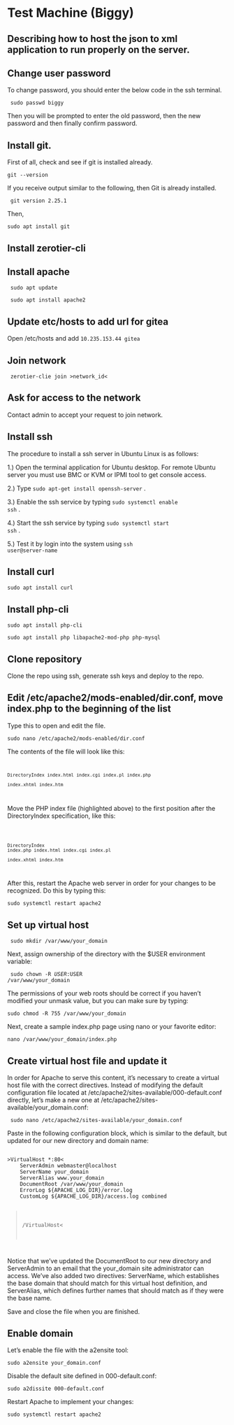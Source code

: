 # Test Machine (Biggy)
Describing how to host the json to xml application to run properly on the server.
---

## Change user password
To change password, you should enter the below code in the ssh terminal.

<code> sudo passwd biggy </code>

Then you will be prompted to enter the old password, then the new password and then finally confirm password.


## Install git.
First of all, check and see if git is installed already.

<code>git --version</code>

If you receive output similar to the following, then Git is already installed. 

<code> git version 2.25.1 </code>

Then,

<code>sudo apt install git</code>


## Install zerotier-cli

## Install apache

<code> sudo apt update </code>

<code> sudo apt install apache2</code>

## Update etc/hosts to add url for gitea
Open /etc/hosts and 
add <code>10.235.153.44  gitea</code>

## Join network
<code> zerotier-clie join >network_id< </code>
## Ask for access to the network

Contact admin to accept your request to join network.
## Install ssh

The procedure to install a ssh server in Ubuntu Linux is as follows:

1.) Open the terminal application for Ubuntu desktop.
For remote Ubuntu server you must use BMC or KVM or IPMI tool to get console access.

2.) Type <code>sudo apt-get install openssh-server</code> .

3.) Enable the ssh service by typing <code>sudo systemctl enable ssh</code> .

4.) Start the ssh service by typing <code>sudo systemctl start ssh</code> .

5.) Test it by login into the system using <code>ssh user@server-name</code>


## Install curl
<code>sudo apt install curl</code>

## Install php-cli

<code>sudo apt install php-cli</code>

<code>sudo apt install php libapache2-mod-php php-mysql</code>

## Clone repository
Clone the repo using ssh, generate ssh keys and deploy to the repo.
## Edit /etc/apache2/mods-enabled/dir.conf, move index.php to the beginning of the list
Type this to open and edit the file.

<code>sudo nano /etc/apache2/mods-enabled/dir.conf</code>

The contents of the file will look like this: 
<code>

    DirectoryIndex index.html index.cgi index.pl index.php 

    index.xhtml index.htm

</code>

Move the PHP index file (highlighted above) to the first position after the DirectoryIndex specification, like this:

<code>


    DirectoryIndex 
    index.php index.html index.cgi index.pl 
    
    index.xhtml index.htm


</code>

After this, restart the Apache web server in order for your changes to be recognized. Do this by typing this:

<code>sudo systemctl restart apache2</code>

## Set up virtual host
<code> sudo mkdir /var/www/your_domain </code>

 Next, assign ownership of the directory with the $USER environment variable:

<code> sudo chown -R $USER:$USER /var/www/your_domain </code>

The permissions of your web roots should be correct if you haven’t modified your unmask value, but you can make sure by typing:

<code>sudo chmod -R 755 /var/www/your_domain
</code>

Next, create a sample index.php page using nano or your favorite editor:

<code>nano /var/www/your_domain/index.php </code>

## Create virtual host file and update it

In order for Apache to serve this content, it’s necessary to create a virtual host file with the correct directives. Instead of modifying the default configuration file located at /etc/apache2/sites-available/000-default.conf directly, let’s make a new one at /etc/apache2/sites-available/your_domain.conf:

<code> sudo nano /etc/apache2/sites-available/your_domain.conf </code>

Paste in the following configuration block, which is similar to the default, but updated for our new directory and domain name:

<code>
>VirtualHost *:80<
    ServerAdmin webmaster@localhost
    ServerName your_domain
    ServerAlias www.your_domain
    DocumentRoot /var/www/your_domain
    ErrorLog ${APACHE_LOG_DIR}/error.log
    CustomLog ${APACHE_LOG_DIR}/access.log combined

>/VirtualHost<
</code>

Notice that we’ve updated the DocumentRoot to our new directory and ServerAdmin to an email that the your_domain site administrator can access. We’ve also added two directives: ServerName, which establishes the base domain that should match for this virtual host definition, and ServerAlias, which defines further names that should match as if they were the base name.

Save and close the file when you are finished.

## Enable domain

Let’s enable the file with the a2ensite tool:

<code>sudo a2ensite your_domain.conf </code>

Disable the default site defined in 000-default.conf:


<code>sudo a2dissite 000-default.conf</code>

Restart Apache to implement your changes:

<code>sudo systemctl restart apache2
</code>

